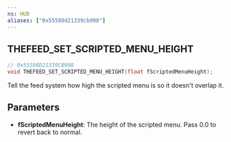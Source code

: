 ```yaml
---
ns: HUD
aliases: ["0x55598d21339cb998"]
---
```

## THEFEED_SET_SCRIPTED_MENU_HEIGHT

```c
// 0x55598D21339CB998
void THEFEED_SET_SCRIPTED_MENU_HEIGHT(float fScriptedMenuHeight);
```

Tell the feed system how high the scripted menu is so it doesn't overlap it.


## Parameters
* **fScriptedMenuHeight**: The height of the scripted menu. Pass 0.0 to revert back to normal.
